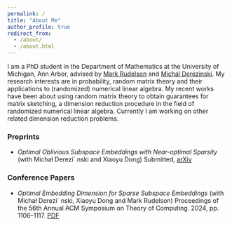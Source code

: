 ```yaml
---
permalink: /
title: "About Me"
author_profile: true
redirect_from: 
  - /about/
  - /about.html
---
```


I am a PhD student in the Department of Mathematics at the University of Michigan, Ann Arbor, advised by [Mark Rudelson](https://websites.umich.edu/~rudelson/) and [Michal Derezinski](https://web.eecs.umich.edu/~derezin/). My research interests are in probability, random matrix theory and their applications to (randomized) numerical linear algebra. My recent works have been about using random matrix theory to obtain guarantees for matrix sketching, a dimension reduction procedure in the field of randomized numerical linear algebra. Currently I am working on other related dimension reduction problems. 

### Preprints

* *Optimal Oblivious Subspace Embeddings with Near-optimal Sparsity* (with Michał Derezi´ nski and Xiaoyu Dong) Submitted, [arXiv](https://arxiv.org/abs/2411.08773) 

### Conference Papers

* *Optimal Embedding Dimension for Sparse Subspace Embeddings* (with Michał Derezi´ nski, Xiaoyu Dong and Mark Rudelson) Proceedings of the 56th Annual ACM Symposium on Theory of Computing. 2024, pp. 1106–1117. [PDF](https://shabarishch.github.io/files/chenakkod_stoc2024.pdf)


